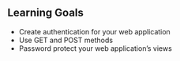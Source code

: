 ## Learning Goals ##

*	Create authentication for your web application
*	Use GET and POST methods 
*	Password protect your web application’s views
